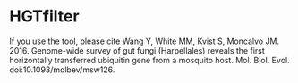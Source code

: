 # HGTfilter
If you use the tool, please cite Wang Y, White MM, Kvist S, Moncalvo JM. 2016. Genome-wide survey of gut fungi (Harpellales) reveals the first horizontally transferred ubiquitin gene from a mosquito host. Mol. Biol. Evol. doi:10.1093/molbev/msw126.
